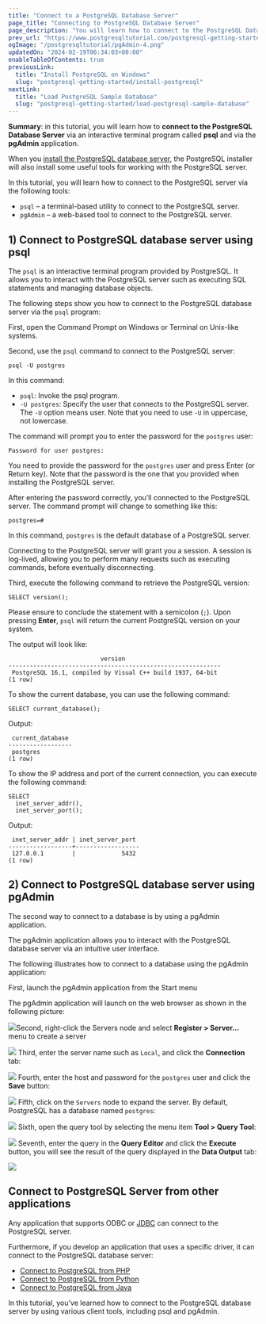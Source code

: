 ```yaml
---
title: "Connect to a PostgreSQL Database Server"
page_title: "Connecting to PostgreSQL Database Server"
page_description: "You will learn how to connect to the PostgreSQL Database Server via client tools including psql and pgAdmin."
prev_url: "https://www.postgresqltutorial.com/postgresql-getting-started/connect-to-postgresql-database/"
ogImage: "/postgresqltutorial/pgAdmin-4.png"
updatedOn: "2024-02-19T06:34:03+00:00"
enableTableOfContents: true
previousLink: 
  title: "Install PostgreSQL on Windows"
  slug: "postgresql-getting-started/install-postgresql"
nextLink: 
  title: "Load PostgreSQL Sample Database"
  slug: "postgresql-getting-started/load-postgresql-sample-database"
---
```





**Summary**: in this tutorial, you will learn how to **connect to the PostgreSQL Database Server** via an interactive terminal program called **psql** and via the **pgAdmin** application.

When you [install the PostgreSQL database server](install-postgresql "Install PostgreSQL"), the PostgreSQL installer will also install some useful tools for working with the PostgreSQL server.

In this tutorial, you will learn how to connect to the PostgreSQL server via the following tools:

* `psql` – a terminal\-based utility to connect to the PostgreSQL server.
* `pgAdmin` – a web\-based tool to connect to the PostgreSQL server.


## 1\) Connect to PostgreSQL database server using psql

The `psql` is an interactive terminal program provided by PostgreSQL. It allows you to interact with the PostgreSQL server such as executing SQL statements and managing database objects.

The following steps show you how to connect to the PostgreSQL database server via the `psql` program:

First, open the Command Prompt on Windows or Terminal on Unix\-like systems.

Second, use the `psql` command to connect to the PostgreSQL server:


```shellsql
psql -U postgres
```
In this command:

* `psql`: Invoke the psql program.
* `-U postgres`: Specify the user that connects to the PostgreSQL server. The `-U` option means user. Note that you need to use `-U` in uppercase, not lowercase.

The command will prompt you to enter the password for the `postgres` user:


```shell
Password for user postgres:
```
You need to provide the password for the `postgres` user and press Enter (or Return key). Note that the password is the one that you provided when installing the PostgreSQL server.

After entering the password correctly, you’ll connected to the PostgreSQL server. The command prompt will change to something like this:


```shell
postgres=#
```
In this command, `postgres` is the default database of a PostgreSQL server.

Connecting to the PostgreSQL server will grant you a session. A session is log\-lived, allowing you to perform many requests such as executing commands, before eventually disconnecting.

Third, execute the following command to retrieve the PostgreSQL version:


```plaintext
SELECT version();
```
Please ensure to conclude the statement with a semicolon (`;`). Upon pressing **Enter**, `psql` will return the current PostgreSQL version on your system.

The output will look like:


```
                          version
------------------------------------------------------------
 PostgreSQL 16.1, compiled by Visual C++ build 1937, 64-bit
(1 row)
```
To show the current database, you can use the following command:


```
SELECT current_database();
```
Output:


```
 current_database
------------------
 postgres
(1 row)
```
To show the IP address and port of the current connection, you can execute the following command:


```
SELECT 
  inet_server_addr(), 
  inet_server_port();
```
Output:


```
 inet_server_addr | inet_server_port
------------------+------------------
 127.0.0.1        |             5432
(1 row)
```

## 2\) Connect to PostgreSQL database server using pgAdmin

The second way to connect to a database is by using a pgAdmin application.

The pgAdmin application allows you to interact with the PostgreSQL database server via an intuitive user interface.

The following illustrates how to connect to a database using the pgAdmin application:

First, launch the pgAdmin application from the Start menu

The pgAdmin application will launch on the web browser as shown in the following picture:

![](/postgresqltutorial/pgAdmin-4.png)Second, right\-click the Servers node and select **Register \> Server…** menu to create a server


![](/postgresqltutorial/Connect-to-PostgreSQL-pgadmin4.png)
Third, enter the server name such as `Local`, and click the **Connection** tab:


![](/postgresqltutorial/Connect-to-PostgreSQL-pgadmin4-server-name.png)
Fourth, enter the host and password for the `postgres` user and click the **Save** button:


![](/postgresqltutorial/Connect-to-PostgreSQL-pgadmin4-connection.png)
Fifth, click on the `Servers` node to expand the server. By default, PostgreSQL has a database named `postgres`:


![](/postgresqltutorial/Connect-to-PostgreSQL-pgadmin4-databases.png)
Sixth, open the query tool by selecting the menu item **Tool \> Query Tool**:


![](/postgresqltutorial/Connect-to-PostgreSQL-pgadmin4-query-tool.png)
Seventh, enter the query in the **Query Editor** and click the **Execute** button, you will see the result of the query displayed in the **Data Output** tab:


![](/postgresqltutorial/Connect-to-PostgreSQL-pgadmin4-execute-query.png)

## Connect to PostgreSQL Server from other applications

Any application that supports ODBC or [JDBC](../postgresql-jdbc) can connect to the PostgreSQL server.

Furthermore, if you develop an application that uses a specific driver, it can connect to the PostgreSQL database server:

* [Connect to PostgreSQL from PHP](../postgresql-php/connect)
* [Connect to PostgreSQL from Python](../postgresql-python/connect)
* [Connect to PostgreSQL from Java](../postgresql-jdbc/connecting-to-postgresql-database)

In this tutorial, you’ve learned how to connect to the PostgreSQL database server by using various client tools, including psql and pgAdmin.

